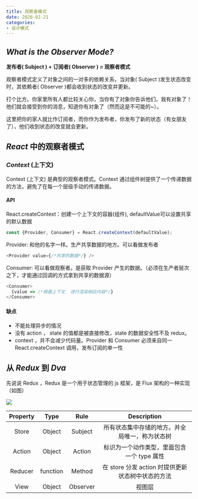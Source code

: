 ```yaml
---
title: 观察者模式
date: 2020-02-21
categories: 
- 设计模式
---
```

## _What is the Observer Mode?_
**发布者( Subject ) + 订阅者( Observer ) = 观察者模式**

观察者模式定义了对象之间的一对多的依赖关系，当对象( Subject )发生状态改变时，其依赖者( Observer )都会收到状态的改变并更新。

打个比方。你家里所有人都比较关心你，当你有了对象你告诉他们，我有对象了！他们就会接受到你的消息，知道你有对象了（然而这是不可能的~）。

这里把你的家人就比作订阅者，而你作为发布者，你发布了新的状态（有女朋友了），他们收到状态的改变就会更新。

## _React_ 中的观察者模式
### _Context_ (上下文)
Context (上下文) 是典型的观察者模式。Context 通过组件树提供了一个传递数据的方法，避免了在每一个层级手动的传递数据。
#### **API**
React.createContext：创建一个上下文的容器(组件), defaultValue可以设置共享的默认数据
```javascript
const {Provider, Consumer} = React.createContext(defaultValue);
```
Provider: 和他的名字一样。生产共享数据的地方。可以看做发布者
```javascript
<Provider value={/*共享的数据*/} />
```
Consumer: 可以看做观察者。是获取 Provider 产生的数据。（必须在生产者层次之下，才能通过回调的方式拿到共享的数据源）
```javascript
<Consumer>
  {value => /*根据上下文  进行渲染相应内容*/}
</Consumer>
```
#### **缺点**
* 不能处理异步的情况
* 没有 action ， state 的值都是被直接修改，state 的数据安全性不及 redux。
* context ，并不会减少代码量。Provider 和 Consumer 必须来自同一 React.createContext 调用，发布订阅的单一性

## 从 _Redux_ 到 _Dva_
先说说 Redux ，Redux 是一个用于状态管理的 js 框架，是 Flux 架构的一种实现（如图）

![](http://www.ruanyifeng.com/blogimg/asset/2016/bg2016011503.png)

| Property | Type | Rule | Description |
| :-----: | :----: | :----: | :----: |
| Store | Object | Subject | 所有状态集中存储的地方。并全局唯一，称为状态树 |
| Action | Object | Action | 标识为一个动作类型，里面包含一个 type 属性 |
| Reducer | function | Method | 在 store 分发 action 时提供更新状态树中状态的方法 |
| View | Object | Observer | 视图层 |